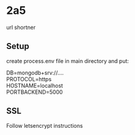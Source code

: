 # 2a5
url shortner

## Setup

create process.env file in main directory and put:

DB=mongodb+srv://....  
PROTOCOL=https  
HOSTNAME=localhost  
PORTBACKEND=5000  

## SSL

Follow letsencrypt instructions

